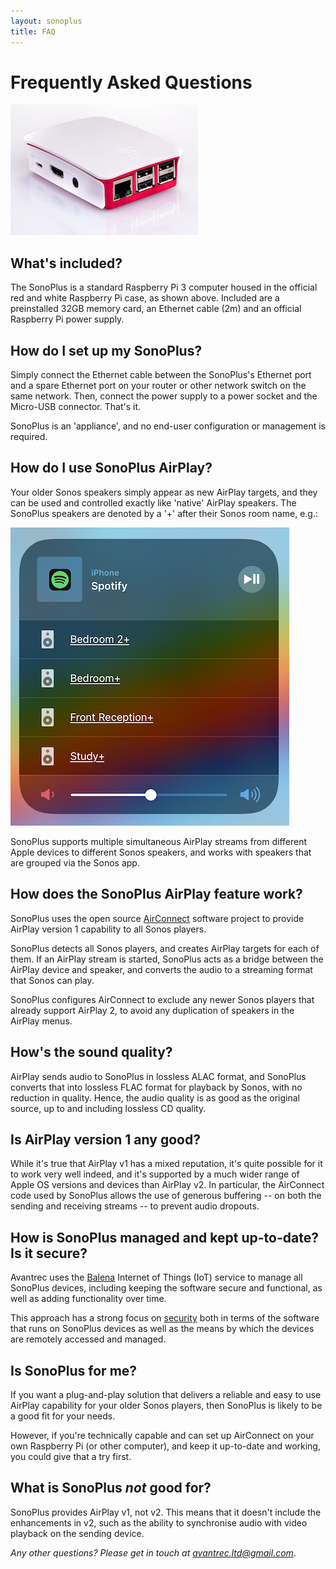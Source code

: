 ```yaml
---
layout: sonoplus
title: FAQ
---
```


# Frequently Asked Questions

![SonoPlus](/images/raspberrypi-in-case-02_300px.png)

## What's included?

The SonoPlus is a standard Raspberry Pi 3 computer housed in the official red and white Raspberry Pi case, as shown above. Included are a preinstalled 32GB memory card, an Ethernet cable (2m) and an official Raspberry Pi power supply.

## How do I set up my SonoPlus?

Simply connect the Ethernet cable between the SonoPlus's Ethernet port and a spare Ethernet port on your router or other network switch on the same network. Then, connect the power supply to a power socket and the Micro-USB connector. That's it.

SonoPlus is an 'appliance', and no end-user configuration or management is required.

## How do I use SonoPlus AirPlay?

Your older Sonos speakers simply appear as new AirPlay targets, and they can be used and controlled exactly like 'native' AirPlay speakers. The SonoPlus speakers are denoted by a '+' after their Sonos room name, e.g.:

![SonoPlus](/images/AirPlayMenu.png)

SonoPlus supports multiple simultaneous AirPlay streams from different Apple devices to different Sonos speakers, and works with speakers that are grouped via the Sonos app.

## How does the SonoPlus AirPlay feature work?

SonoPlus uses the open source [AirConnect](https://github.com/philippe44/AirConnect) software project to provide AirPlay version 1 capability to all Sonos players. 

SonoPlus detects all Sonos players, and creates AirPlay targets for each of them. If an AirPlay stream is started, SonoPlus acts as a bridge between the AirPlay device and speaker, and converts the audio to a streaming format that Sonos can play.

SonoPlus configures AirConnect to exclude any newer Sonos players that already support AirPlay 2, to avoid any duplication of speakers in the AirPlay menus.

## How's the sound quality?

AirPlay sends audio to SonoPlus in lossless ALAC format, and SonoPlus converts that into lossless FLAC format for playback by Sonos, with no reduction in quality. Hence, the audio quality is as good as the original source, up to and including lossless CD quality.

## Is AirPlay version 1 any good?

While it's true that AirPlay v1 has a mixed reputation, it's quite possible for it to work very well indeed, and it's supported by a much wider range of Apple OS versions and devices than AirPlay v2. In particular, the AirConnect code used by SonoPlus allows the use of generous buffering -- on both the sending and receiving streams -- to prevent audio dropouts.

## How is SonoPlus managed and kept up-to-date? Is it secure?

Avantrec uses the [Balena](https://www.balena.io) Internet of Things (IoT)  service to manage all SonoPlus devices, including keeping the software secure and functional, as well as adding functionality over time.

This approach has a strong focus on [security](https://www.balena.io/docs/learn/welcome/security/) both in terms of the software that runs on SonoPlus devices as well as the means by which the devices are remotely accessed and managed.

## Is SonoPlus for me?

If you want a plug-and-play solution that delivers a reliable and easy to use AirPlay capability for your older Sonos players, then SonoPlus is likely to be a good fit for your needs.

However, if you're technically capable and can set up AirConnect on your own Raspberry Pi (or other computer), and keep it up-to-date and working, you could give that a try first.

## What is SonoPlus *not* good for?

SonoPlus provides AirPlay v1, not v2. This means that it doesn't include the enhancements in v2, such as the ability to synchronise audio with video playback on the sending device.

*Any other questions? Please get in touch at [avantrec.ltd@gmail.com](avantrec.ltd@gmail.com)*.